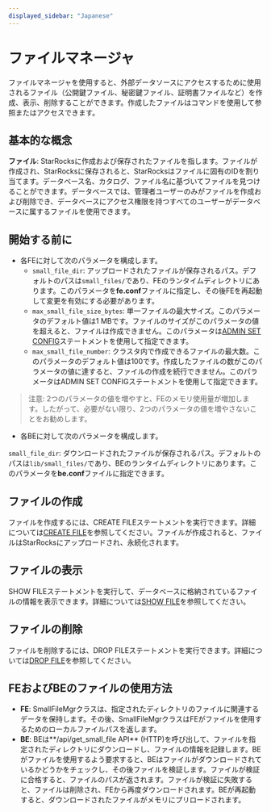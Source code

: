 ```yaml
---
displayed_sidebar: "Japanese"
---
```


# ファイルマネージャ

ファイルマネージャを使用すると、外部データソースにアクセスするために使用されるファイル（公開鍵ファイル、秘密鍵ファイル、証明書ファイルなど）を作成、表示、削除することができます。作成したファイルはコマンドを使用して参照またはアクセスできます。

## 基本的な概念

**ファイル**: StarRocksに作成および保存されたファイルを指します。ファイルが作成され、StarRocksに保存されると、StarRocksはファイルに固有のIDを割り当てます。データベース名、カタログ、ファイル名に基づいてファイルを見つけることができます。データベースでは、管理者ユーザーのみがファイルを作成および削除でき、データベースにアクセス権限を持つすべてのユーザーがデータベースに属するファイルを使用できます。

## 開始する前に

- 各FEに対して次のパラメータを構成します。
  - `small_file_dir`: アップロードされたファイルが保存されるパス。デフォルトのパスは`small_files/`であり、FEのランタイムディレクトリにあります。このパラメータを**fe.conf**ファイルに指定し、その後FEを再起動して変更を有効にする必要があります。
  - `max_small_file_size_bytes`: 単一ファイルの最大サイズ。このパラメータのデフォルト値は1 MBです。ファイルのサイズがこのパラメータの値を超えると、ファイルは作成できません。このパラメータは[ADMIN SET CONFIG](../sql-reference/sql-statements/Administration/ADMIN_SET_CONFIG.md)ステートメントを使用して指定できます。
  - `max_small_file_number`: クラスタ内で作成できるファイルの最大数。このパラメータのデフォルト値は100です。作成したファイルの数がこのパラメータの値に達すると、ファイルの作成を続行できません。このパラメータはADMIN SET CONFIGステートメントを使用して指定できます。

> 注意: 2つのパラメータの値を増やすと、FEのメモリ使用量が増加します。したがって、必要がない限り、2つのパラメータの値を増やさないことをお勧めします。

- 各BEに対して次のパラメータを構成します。

`small_file_dir`: ダウンロードされたファイルが保存されるパス。デフォルトのパスは`lib/small_files/`であり、BEのランタイムディレクトリにあります。このパラメータを**be.conf**ファイルに指定できます。

## ファイルの作成

ファイルを作成するには、CREATE FILEステートメントを実行できます。詳細については[CREATE FILE](../sql-reference/sql-statements/Administration/CREATE_FILE.md)を参照してください。ファイルが作成されると、ファイルはStarRocksにアップロードされ、永続化されます。

## ファイルの表示

SHOW FILEステートメントを実行して、データベースに格納されているファイルの情報を表示できます。詳細については[SHOW FILE](../sql-reference/sql-statements/Administration/SHOW_FILE.md)を参照してください。

## ファイルの削除

ファイルを削除するには、DROP FILEステートメントを実行できます。詳細については[DROP FILE](../sql-reference/sql-statements/Administration/DROP_FILE.md)を参照してください。

## FEおよびBEのファイルの使用方法

- **FE**: SmallFileMgrクラスは、指定されたディレクトリのファイルに関連するデータを保持します。その後、SmallFileMgrクラスはFEがファイルを使用するためのローカルファイルパスを返します。
- **BE**: BEは**/api/get_small_file API** (HTTP)を呼び出して、ファイルを指定されたディレクトリにダウンロードし、ファイルの情報を記録します。BEがファイルを使用するよう要求すると、BEはファイルがダウンロードされているかどうかをチェックし、その後ファイルを検証します。ファイルが検証に合格すると、ファイルのパスが返されます。ファイルが検証に失敗すると、ファイルは削除され、FEから再度ダウンロードされます。BEが再起動すると、ダウンロードされたファイルがメモリにプリロードされます。